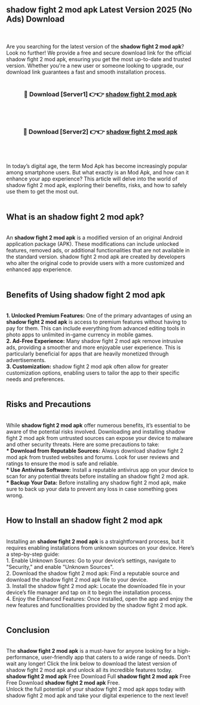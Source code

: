 ## shadow fight 2 mod apk Latest Version 2025 (No Ads) Download
<br><br>
Are you searching for the latest version of the <strong>shadow fight 2 mod apk</strong>? Look no further! We provide a free and secure download link for the official shadow fight 2 mod apk, ensuring you get the most up-to-date and trusted version. Whether you're a new user or someone looking to upgrade, our download link guarantees a fast and smooth installation process.
<br>
<br>
<div align="center">
<h3>🔴 Download [Server1] 👉👉 <a href="https://modyolo.store/shadow_fight_2_mod_apk">shadow fight 2 mod apk</a></h3><br>
<br>
<h3>🔴 Download [Server2] 👉👉 <a href="https://modyolo.store/shadow_fight_2_mod_apk">shadow fight 2 mod apk</a></h3><br>
</div>
<br>
<br>
In today’s digital age, the term Mod Apk has become increasingly popular among smartphone users. But what exactly is an Mod Apk, and how can it enhance your app experience? This article will delve into the world of shadow fight 2 mod apk, exploring their benefits, risks, and how to safely use them to get the most out.
<br>
<br>
<h2>What is an shadow fight 2 mod apk?</h2>
<br>
An <strong>shadow fight 2 mod apk</strong> is a modified version of an original Android application package (APK). These modifications can include unlocked features, removed ads, or additional functionalities that are not available in the standard version. shadow fight 2 mod apk are created by developers who alter the original code to provide users with a more customized and enhanced app experience.
<br>
<br>
<h2>Benefits of Using shadow fight 2 mod apk</h2>
<br>
<strong> 1. Unlocked Premium Features:</strong> One of the primary advantages of using an <strong>shadow fight 2 mod apk</strong> is access to premium features without having to pay for them. This can include everything from advanced editing tools in photo apps to unlimited in-game currency in mobile games.
<br>
<strong> 2. Ad-Free Experience:</strong> Many shadow fight 2 mod apk remove intrusive ads, providing a smoother and more enjoyable user experience. This is particularly beneficial for apps that are heavily monetized through advertisements.
<br>
<strong> 3. Customization:</strong> shadow fight 2 mod apk often allow for greater customization options, enabling users to tailor the app to their specific needs and preferences.
<br>
<br>
<h2>Risks and Precautions</h2>
<br>
While <strong>shadow fight 2 mod apk</strong> offer numerous benefits, it’s essential to be aware of the potential risks involved. Downloading and installing shadow fight 2 mod apk from untrusted sources can expose your device to malware and other security threats. Here are some precautions to take:
<br>
<strong> * Download from Reputable Sources:</strong> Always download shadow fight 2 mod apk from trusted websites and forums. Look for user reviews and ratings to ensure the mod is safe and reliable.
<br>
<strong> * Use Antivirus Software:</strong> Install a reputable antivirus app on your device to scan for any potential threats before installing an shadow fight 2 mod apk.
<br>
<strong> * Backup Your Data:</strong> Before installing any shadow fight 2 mod apk, make sure to back up your data to prevent any loss in case something goes wrong.
<br>
<br>
<h2>How to Install an shadow fight 2 mod apk</h2>
<br>
Installing an <strong>shadow fight 2 mod apk</strong> is a straightforward process, but it requires enabling installations from unknown sources on your device. Here’s a step-by-step guide:
<br>
 1. Enable Unknown Sources: Go to your device’s settings, navigate to "Security," and enable "Unknown Sources".
<br>
 2. Download the shadow fight 2 mod apk: Find a reputable source and download the shadow fight 2 mod apk file to your device.
<br>
 3. Install the shadow fight 2 mod apk: Locate the downloaded file in your device’s file manager and tap on it to begin the installation process.
<br>
 4. Enjoy the Enhanced Features: Once installed, open the app and enjoy the new features and functionalities provided by the shadow fight 2 mod apk.
<br>
<br>
<h2><strong>Conclusion</strong></h2>
<br>
The <strong>shadow fight 2 mod apk</strong> is a must-have for anyone looking for a high-performance, user-friendly app that caters to a wide range of needs. Don’t wait any longer! Click the link below to download the latest version of shadow fight 2 mod apk and unlock all its incredible features today.
<br>
<strong>shadow fight 2 mod apk</strong> Free Download Full <strong>shadow fight 2 mod apk</strong> Free Free Download <strong>shadow fight 2 mod apk</strong> Free.
<br>
Unlock the full potential of your shadow fight 2 mod apk apps today with shadow fight 2 mod apk and take your digital experience to the next level!


